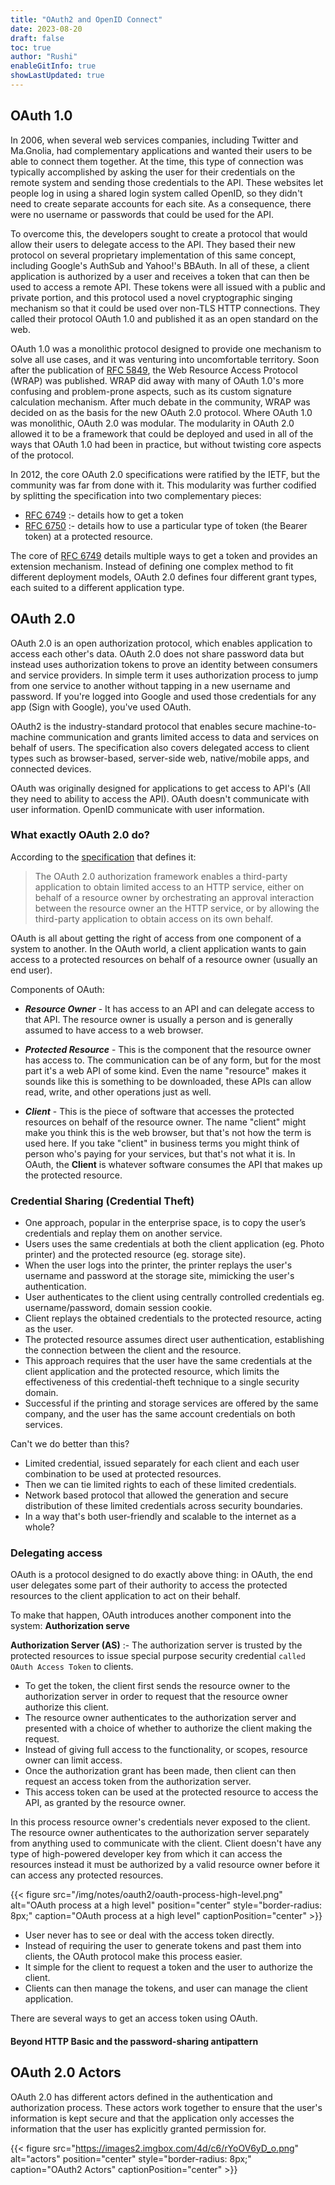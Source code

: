 ```yaml
---
title: "OAuth2 and OpenID Connect"
date: 2023-08-20
draft: false
toc: true
author: "Rushi"
enableGitInfo: true
showLastUpdated: true
---
```


## OAuth 1.0

In 2006, when several web services companies, including Twitter and Ma.Gnolia, had complementary applications and wanted their users to be able to connect them together. At the time, this type of connection was typically accomplished by asking the user for their credentials on the remote system and sending those credentials to the API. These websites let people log in using a shared login system called OpenID, so they didn't need to create separate accounts for each site. As a consequence, there were no username or passwords that could be used for the API.

To overcome this, the developers sought to create a protocol that would allow their users to delegate access to the API. They based their new protocol on several proprietary implementation of this same concept, including Google's AuthSub and Yahoo!'s BBAuth. In all of these, a client application is authorized by a user and receives a token that can then be used to access a remote API. These tokens were all issued with a public and private portion, and this protocol used a novel cryptographic singing mechanism so that it could be used over non-TLS HTTP connections. They called their protocol OAuth 1.0 and published it as an open standard on the web.

OAuth 1.0 was a monolithic protocol designed to provide one mechanism to solve all use cases, and it was venturing into uncomfortable territory. Soon after the publication of [RFC 5849](https://datatracker.ietf.org/doc/html/rfc5849), the Web Resource Access Protocol (WRAP) was published. WRAP did away with many of OAuth 1.0's more confusing and problem-prone aspects, such as its custom signature calculation mechanism. After much debate in the community, WRAP was decided on as the basis for the new OAuth 2.0 protocol. Where OAuth 1.0 was monolithic, OAuth 2.0 was modular. The modularity in OAuth 2.0 allowed it to be a framework that could be deployed and used in all of the ways that OAuth 1.0 had been in practice, but without twisting core aspects of the protocol.

In 2012, the core OAuth 2.0 specifications were ratified by the IETF, but the community was far from done with it. This modularity was further codified by splitting the specification into two complementary pieces:

- [RFC 6749](https://datatracker.ietf.org/doc/html/rfc6749) :- details how to get a token
- [RFC 6750](https://datatracker.ietf.org/doc/html/rfc6750) :- details how to use a particular type of token (the Bearer token) at a protected resource.

The core of [RFC 6749](https://datatracker.ietf.org/doc/html/rfc6749) details multiple ways to get a token and provides an extension mechanism. Instead of defining one complex method to fit different deployment models, OAuth 2.0 defines four different grant types, each suited to a different application type.

## OAuth 2.0

OAuth 2.0 is an open authorization protocol, which enables application to access each other's data. OAuth 2.0 does not share password data but instead uses authorization tokens to prove an identity between consumers and service providers. In simple term it uses authorization process to jump from one service to another without tapping in a new username and password. If you're logged into Google and used those credentials for any app (Sign with Google), you've used OAuth.

OAuth2 is the industry-standard protocol that enables secure machine-to-machine communication and grants limited access to data and services on behalf of users. The specification also covers delegated access to client types such as browser-based, server-side web, native/mobile apps, and connected devices.

OAuth was originally designed for applications to get access to API's (All they need to ability to access the API). OAuth doesn't communicate with user information. OpenID communicate with user information.

### What exactly OAuth 2.0 do?

According to the [specification](https://datatracker.ietf.org/doc/html/rfc6749) that defines it:

> The OAuth 2.0 authorization framework enables a third-party application to obtain limited access to an HTTP service, either on behalf of a resource owner by orchestrating an approval interaction between the resource owner an the HTTP service, or by allowing the third-party application to obtain access on its own behalf.

OAuth is all about getting the right of access from one component of a system to another. In the OAuth world, a client application wants to gain access to a protected resources on behalf of a resource owner (usually an end user).

Components of OAuth:

- **_Resource Owner_** - It has access to an API and can delegate access to that API. The resource owner is usually a person and is generally assumed to have access to a web browser.

- **_Protected Resource_** - This is the component that the resource owner has access to. The communication can be of any form, but for the most part it's a web API of some kind. Even the name "resource" makes it sounds like this is something to be downloaded, these APIs can allow read, write, and other operations just as well.

- **_Client_** - This is the piece of software that accesses the protected resources on behalf of the resource owner. The name "client" might make you think this is the web browser, but that's not how the term is used here. If you take "client" in business terms you might think of person who's paying for your services, but that's not what it is. In OAuth, the **Client** is whatever software consumes the API that makes up the protected resource.

### Credential Sharing (Credential Theft)

- One approach, popular in the enterprise space, is to copy the user’s credentials and replay them on another service.
- Users uses the same credentials at both the client application (eg. Photo printer) and the protected resource (eg. storage site).
- When the user logs into the printer, the printer replays the user's username and password at the storage site, mimicking the user's authentication.
- User authenticates to the client using centrally controlled credentials eg. username/password, domain session cookie.
- Client replays the obtained credentials to the protected resource, acting as the user.
- The protected resource assumes direct user authentication, establishing the connection between the client and the resource.
- This approach requires that the user have the same credentials at the client application and the protected resource, which limits the effectiveness of this credential-theft technique to a single security domain.
- Successful if the printing and storage services are offered by the same company, and the user has the same account credentials on both services.

Can't we do better than this?

- Limited credential, issued separately for each client and each user combination to be used at protected resources.
- Then we can tie limited rights to each of these limited credentials.
- Network based protocol that allowed the generation and secure distribution of these limited credentials across security boundaries.
- In a way that's both user-friendly and scalable to the internet as a whole?

### Delegating access

OAuth is a protocol designed to do exactly above thing: in OAuth, the end user delegates some part of their authority to access the protected resources to the client application to act on their behalf.

To make that happen, OAuth introduces another component into the system: **Authorization serve**

**Authorization Server (AS)** :- The authorization server is trusted by the protected resources to issue special purpose security credential `called OAuth Access Token` to clients.

- To get the token, the client first sends the resource owner to the authorization server in order to request that the resource owner authorize this client.
- The resource owner authenticates to the authorization server and presented with a choice of whether to authorize the client making the request.
- Instead of giving full access to the functionality, or scopes, resource owner can limit access.
- Once the authorization grant has been made, then client can then request an access token from the authorization server.
- This access token can be used at the protected resource to access the API, as granted by the resource owner.

In this process resource owner's credentials never exposed to the client. The resource owner authenticates to the authorization server separately from anything used to communicate with the client. Client doesn't have any type of high-powered developer key from which it can access the resources instead it must be authorized by a valid resource owner before it can access any protected resources.

{{< figure src="/img/notes/oauth2/oauth-process-high-level.png" alt="OAuth process at a high level" position="center" style="border-radius: 8px;" caption="OAuth process at a high level" captionPosition="center" >}}

- User never has to see or deal with the access token directly.
- Instead of requiring the user to generate tokens and past them into clients, the OAuth protocol make this process easier.
- It simple for the client to request a token and the user to authorize the client.
- Clients can then manage the tokens, and user can manage the client application.

There are several ways to get an access token using OAuth.

#### Beyond HTTP Basic and the password-sharing antipattern

## OAuth 2.0 Actors

OAuth 2.0 has different actors defined in the authentication and authorization process. These actors work together to ensure that the user's information is kept secure and that the application only accesses the information that the user has explicitly granted permission for.

{{< figure src="https://images2.imgbox.com/4d/c6/rYoOV6yD_o.png" alt="actors" position="center" style="border-radius: 8px;" caption="OAuth2 Actors" captionPosition="center" >}}
